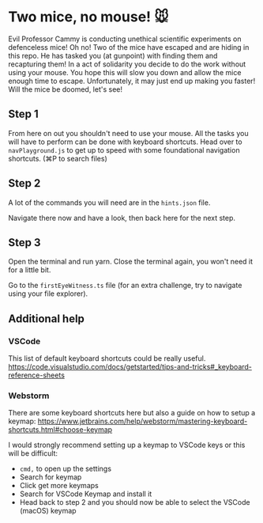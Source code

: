 # Two mice, no mouse! 🐭

Evil Professor Cammy is conducting unethical scientific experiments on defenceless mice! Oh no! Two of the mice have escaped and are hiding in this repo. He has tasked you (at gunpoint) with finding them and recapturing them! In a act of solidarity you decide to do the work without using your mouse. You hope this will slow you down and allow the mice enough time to escape. Unfortunately, it may just end up making you faster! Will the mice be doomed, let's see!

## Step 1

From here on out you shouldn't need to use your mouse. All the tasks you will have to perform can be done with keyboard shortcuts.
Head over to `navPlayground.js` to get up to speed with some foundational navigation shortcuts. (⌘P to search files)

## Step 2

A lot of the commands you will need are in the `hints.json` file.

Navigate there now and have a look, then back here for the next step.

## Step 3

Open the terminal and run yarn.
Close the terminal again, you won't need it for a little bit.

Go to the `firstEyeWitness.ts` file (for an extra challenge, try to navigate using your file explorer).

## Additional help

### VSCode

This list of default keyboard shortcuts could be really useful. https://code.visualstudio.com/docs/getstarted/tips-and-tricks#_keyboard-reference-sheets

### Webstorm

There are some keyboard shortcuts here but also a guide on how to setup a keymap: https://www.jetbrains.com/help/webstorm/mastering-keyboard-shortcuts.html#choose-keymap

I would strongly recommend setting up a keymap to VSCode keys or this will be difficult:

- `cmd,` to open up the settings
- Search for keymap
- Click get more keymaps
- Search for VSCode Keymap and install it
- Head back to step 2 and you should now be able to select the VSCode (macOS) keymap
